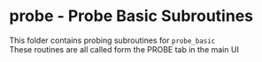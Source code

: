# probe - Probe Basic Subroutines

This folder contains probing subroutines for `probe_basic`  
These routines are all called form the PROBE tab in the main UI
